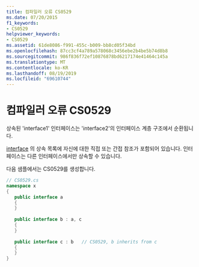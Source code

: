 ```yaml
---
title: 컴파일러 오류 CS0529
ms.date: 07/20/2015
f1_keywords:
- CS0529
helpviewer_keywords:
- CS0529
ms.assetid: 61de8086-f991-455c-b009-bb8cd05f34bd
ms.openlocfilehash: 87cc3cf4a789a578068c3456ebe2b4be5b74d8b8
ms.sourcegitcommit: 986f836f72ef10876878bd6217174e41464c145a
ms.translationtype: MT
ms.contentlocale: ko-KR
ms.lasthandoff: 08/19/2019
ms.locfileid: "69610744"
---
```

# <a name="compiler-error-cs0529"></a>컴파일러 오류 CS0529
상속된 'interface1' 인터페이스는 'interface2'의 인터페이스 계층 구조에서 순환됩니다.  
  
 [interface](../language-reference/keywords/interface.md) 의 상속 목록에 자신에 대한 직접 또는 간접 참조가 포함되어 있습니다. 인터페이스는 다른 인터페이스에서만 상속할 수 있습니다.  
  
 다음 샘플에서는 CS0529를 생성합니다.  
  
```csharp  
// CS0529.cs  
namespace x  
{  
   public interface a  
   {  
   }  
  
   public interface b : a, c  
   {  
   }  
  
   public interface c : b   // CS0529, b inherits from c  
   {  
   }  
}  
```
